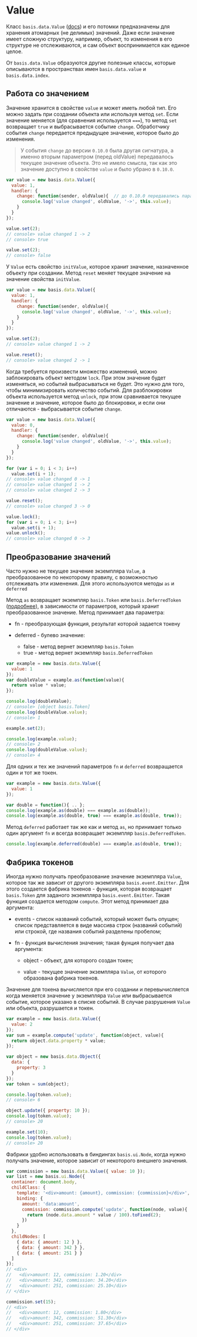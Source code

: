 # Value

Класс `basis.data.Value` ([docs](http://basisjs.com/docs#basis.data.Value)) и его потомки предназначены для хранения атомарных (не делимых) значений. Даже если значение имеет сложную структуру, например, объект, то изменения в его структуре не отслеживаются, и сам объект воспринимается как единое целое.

От `basis.data.Value` образуются другие полезные классы, которые описываются в пространствах имен `basis.data.value` и `basis.data.index`.

## Работа со значением

Значение хранится в свойстве `value` и может иметь любой тип. Его можно задать при создании объекта или используя метод `set`. Если значение меняется (для сравнения используется `===`), то метод `set` возвращает `true` и выбрасывается событие `change`. Обработчику события `change` передается предыдущее значение, которое было до изменения.

> У события `change` до версии `0.10.0` была другая сигнатура, а именно вторым параметром (перед oldValue) передавалось текущее значение объекта. Это не имело смысла, так как это значение доступно в свойстве `value` и было убрано в `0.10.0`.

```js
var value = new basis.data.Value({
  value: 1,
  handler: {
    change: function(sender, oldValue){  // до 0.10.0 передавались параметры: sender, value, oldValue
      console.log('value changed', oldValue, '->', this.value);
    }
  }
});

value.set(2);
// console> value changed 1 -> 2
// console> true

value.set(2);
// console> false
```

У `Value` есть свойство `initValue`, которое хранит значение, назначенное объекту при создании. Метод `reset` меняет текущее значение на значение свойства `initValue`.

```js
var value = new basis.data.Value({
  value: 1,
  handler: {
    change: function(sender, oldValue){
      console.log('value changed', oldValue, '->', this.value);
    }
  }
});

value.set(2);
// console> value changed 1 -> 2

value.reset();
// console> value changed 2 -> 1
```

Когда требуется произвести множество изменений, можно заблокировать объект методом `lock`. При этом значение будет изменяться, но событий выбрасываться не будет. Это нужно для того, чтобы минимизировать количество событий. Для разблокировки объекта используется метод `unlock`, при этом сравнивается текущее значение и значение, которое было до блокировки, и если они отличаются - выбрасывается событие `change`.

```js
var value = new basis.data.Value({
  value: 0,
  handler: {
    change: function(sender, oldValue){
      console.log('value changed', oldValue, '->', this.value);
    }
  }
});

for (var i = 0; i < 3; i++)
  value.set(i + 1);
// console> value changed 0 -> 1
// console> value changed 1 -> 2
// console> value changed 2 -> 3

value.reset();
// console> value changed 3 -> 0

value.lock();
for (var i = 0; i < 3; i++)
  value.set(i + 1);
value.unlock();
// console> value changed 0 -> 3
```

## Преобразование значений

Часто нужно не текущее значение экземпляра `Value`, а преобразованное по некоторому правилу, с возможностью отслеживать эти изменения. Для этого используются методы `as` и `deferred`

Метод `as` возвращает экземпляр `basis.Token` или `basis.DeferredToken` ([подробнее](basis.Token.md)), в зависимости от параметров, который хранит преобразованное значение. Метод принимает два параметра:

  * fn - преобразующая функция, результат которой задается токену

  * deferred - булево значение:
    * false - метод вернет экземпляр `basis.Token`
    * true - метод вернет экземпляр `basis.DeferredToken`

```js
var example = new basis.data.Value({
  value: 1
});
var doubleValue = example.as(function(value){
  return value * value;
});

console.log(doubleValue);
// console> [object basis.Token]
console.log(doubleValue.value);
// console> 1

example.set(2);

console.log(example.value);
// console> 2
console.log(doubleValue.value);
// console> 4
```

Для одних и тех же значений параметров `fn` и `deferred` возвращается один и тот же токен.

```js
var example = new basis.data.Value({
  value: 1
});

var double = function(){ .. };
console.log(example.as(double) === example.as(double));
console.log(example.as(double, true) === example.as(double, true));
```

Метод `deferred` работает так же как и метод `as`, но принимает только один аргумент `fn` и всегда возвращает экземпляр `basis.DeferredToken`.

```js
console.log(example.deferred(double) === example.as(double, true));
```

## Фабрика токенов

Иногда нужно получать преобразование значение экземпляра `Value`, которое так же зависит от другого экземпляра `basis.event.Emitter`. Для этого создается фабрика токенов - функция, которая возвращает `basis.Token` для заданого экземпляра `basis.event.Emitter`. Такая функция создается методом `compute`. Этот метод принимает два аргумента:

  * events - список названий событий, который может быть опущен; список представляется в виде массива строк (названий событий) или строкой, где названия событий разделены пробелом;

  * fn - функция вычисления значения; такая фунция получает два аргумента:

    * object - объект, для которого создан токен;

    * value - текущее значение экземпляра `Value`, от которого образована фабрика токенов.

Значение для токена вычисляется при его создании и перевычисляется когда меняется значение у экземпляра `Value` или выбрасывается событие, которое указано в списке событий. В случае разрушения `Value` или объекта, разрушается и токен.

```js
var example = new basis.data.Value({
  value: 2
});
var sum = example.compute('update', function(object, value){
  return object.data.property * value;
});

var object = new basis.data.Object({
  data: {
    property: 3
  }
});
var token = sum(object);

console.log(token.value);
// console> 6

object.update({ property: 10 });
console.log(token.value);
// console> 20

example.set(10);
console.log(token.value);
// console> 20
```

Фабрики удобно использовать в биндингах `basis.ui.Node`, когда нужно получать значение, которое зависит от некоторого внешнего значения.

```js
var commission = new basis.data.Value({ value: 10 });
var list = new basis.ui.Node({
  container: document.body,
  childClass: {
    template: '<div>amount: {amount}, commission: {commission}</div>',
    binding: {
      amount: 'data:amount',
      commission: commission.compute('update', function(node, value){
        return (node.data.amount * value / 100).toFixed(2);
      })
    }
  },
  childNodes: [
    { data: { amount: 12 } },
    { data: { amount: 342 } },
    { data: { amount: 251 } }
  ]
});
// <div>
//   <div>amount: 12, commission: 1.20</div>
//   <div>amount: 342, commission: 34.20</div>
//   <div>amount: 251, commission: 25.10</div>
// </div>

commission.set(15);
// <div>
//   <div>amount: 12, commission: 1.80</div>
//   <div>amount: 342, commission: 51.30</div>
//   <div>amount: 251, commission: 37.65</div>
// </div>
```
